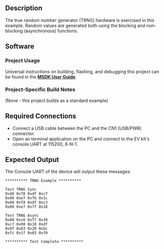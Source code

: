 ## Description

The true random number generator (TRNG) hardware is exercised in this example.  Random values are generated both using the blocking and non-blocking (asynchronous) functions.


## Software

### Project Usage

Universal instructions on building, flashing, and debugging this project can be found in the **[MSDK User Guide](https://analogdevicesinc.github.io/msdk/USERGUIDE/)**.

### Project-Specific Build Notes

(None - this project builds as a standard example)

## Required Connections

-   Connect a USB cable between the PC and the CN1 (USB/PWR) connector.
-   Open an terminal application on the PC and connect to the EV kit's console UART at 115200, 8-N-1.

## Expected Output

The Console UART of the device will output these messages:

```
********** TRNG Example **********

Test TRNG Sync
0x40 0x78 0xdf 0xc7
0x08 0xe7 0xfb 0x1c
0x60 0xf8 0xdf 0xc3
0x00 0xe7 0x7f 0x18

Test TRNG Async
0x08 0xc6 0xf7 0x39
0xc7 0x00 0x18 0xdf
0x9f 0x83 0x20 0xbc
0xfc 0x1f 0x03 0xf0

********** Test Complete **********
```
